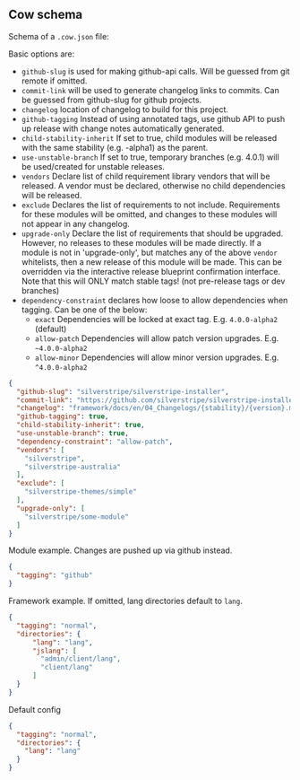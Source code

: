 ## Cow schema

Schema of a `.cow.json` file:

Basic options are:

* `github-slug` is used for making github-api calls. Will be guessed from git remote if omitted.
* `commit-link` will be used to generate changelog links to commits. Can be guessed from github-slug for github projects.
* `changelog` location of changelog to build for this project.
* `github-tagging` Instead of using annotated tags, use github API to push up release with change notes automatically generated.
* `child-stability-inherit` If set to true, child modules will be released with the same stability (e.g. -alpha1) as the parent.
* `use-unstable-branch` If set to true, temporary branches (e.g. 4.0.1) will be used/created for unstable releases.
* `vendors` Declare list of child requirement library vendors that will be released. A vendor must be declared,
  otherwise no child dependencies will be released.
* `exclude` Declares the list of requirements to not include. Requirements for these modules will be omitted,
  and changes to these modules will not appear in any changelog.
* `upgrade-only` Declare the list of requirements that should be upgraded. However, no releases to these modules
  will be made directly. If a module is not in 'upgrade-only', but matches any of the above `vendor` whitelists,
  then a new release of this module will be made. This can be overridden via the interactive release blueprint
  confirmation interface. Note that this will ONLY match stable tags! (not pre-release tags or dev branches)
* `dependency-constraint` declares how loose to allow dependencies when tagging. Can be one of the below:
   - `exact` Dependencies will be locked at exact tag. E.g. `4.0.0-alpha2` (default)
   - `allow-patch` Dependencies will allow patch version upgrades. E.g. `~4.0.0-alpha2`
   - `allow-minor` Dependencies will allow minor version upgrades. E.g. `^4.0.0-alpha2`

```json
{
  "github-slug": "silverstripe/silverstripe-installer",
  "commit-link": "https://github.com/silverstripe/silverstripe-installer/commit/{sha}",
  "changelog": "framework/docs/en/04_Changelogs/{stability}/{version}.md",
  "github-tagging": true,
  "child-stability-inherit": true,
  "use-unstable-branch": true,
  "dependency-constraint": "allow-patch",
  "vendors": [
    "silverstripe",
    "silverstripe-australia"
  ],
  "exclude": [
    "silverstripe-themes/simple"
  ],
  "upgrade-only": [
    "silverstripe/some-module"
  ]
}
```

Module example. Changes are pushed up via github instead. 

```json
{
  "tagging": "github"
}
```

Framework example. If omitted, lang directories default to `lang`.

```json
{
  "tagging": "normal",
  "directories": {
      "lang": "lang",
      "jslang": [
        "admin/client/lang",
        "client/lang"
      ]
  }
}
```

Default config

```json
{
  "tagging": "normal",
  "directories": {
    "lang": "lang"
  }
}
```
